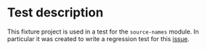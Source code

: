 # Test description

This fixture project is used in a test for the `source-names` module.
In particular it was created to write a regression test for this [issue](https://github.com/nomiclabs/hardhat/issues/998).
